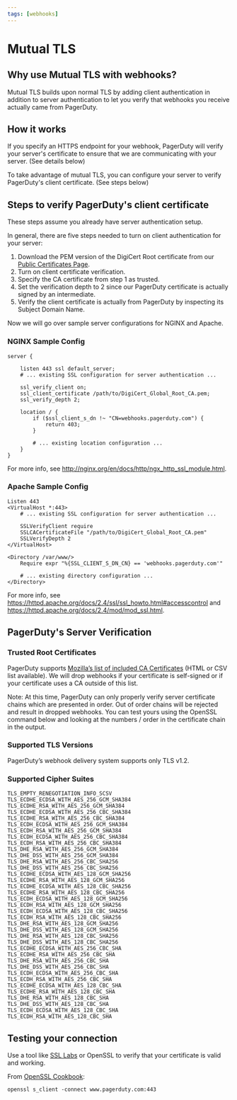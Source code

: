 ```yaml
---
tags: [webhooks]
---
```


# Mutual TLS


## Why use Mutual TLS with webhooks?

Mutual TLS builds upon normal TLS by adding client authentication in addition to server authentication to let you verify that webhooks you receive actually came from PagerDuty.

## How it works

If you specify an HTTPS endpoint for your webhook, PagerDuty will verify your server's certificate to ensure that we are communicating with your server. (See details below)

To take advantage of mutual TLS, you can configure your server to verify PagerDuty's client certificate. (See steps below)

## Steps to verify PagerDuty's client certificate

These steps assume you already have server authentication setup.

In general, there are five steps needed to turn on client authentication for your server:

1. Download the PEM version of the DigiCert Root certificate from our [Public Certificates Page](../../docs/webhooks/08-Certificates.md).
2. Turn on client certificate verification. 
3. Specify the CA certificate from step 1 as trusted.
4. Set the verification depth to 2 since our PagerDuty certificate is actually signed by an intermediate.
5. Verify the client certificate is actually from PagerDuty by inspecting its Subject Domain Name.

Now we will go over sample server configurations for NGINX and Apache.

### NGINX Sample Config

```
server {

    listen 443 ssl default_server;
    # ... existing SSL configuration for server authentication ...

    ssl_verify_client on;
    ssl_client_certificate /path/to/DigiCert_Global_Root_CA.pem;
    ssl_verify_depth 2;

    location / {
        if ($ssl_client_s_dn !~ "CN=webhooks.pagerduty.com") {
            return 403;
        }

        # ... existing location configuration ...
    }
}
```

For more info, see http://nginx.org/en/docs/http/ngx_http_ssl_module.html.

### Apache Sample Config

```
Listen 443
<VirtualHost *:443>
    # ... existing SSL configuration for server authentication ...

    SSLVerifyClient require
    SSLCACertificateFile "/path/to/DigiCert_Global_Root_CA.pem"
    SSLVerifyDepth 2
</VirtualHost>

<Directory /var/www/>
    Require expr "%{SSL_CLIENT_S_DN_CN} == 'webhooks.pagerduty.com'"

    # ... existing directory configuration ...
</Directory>
```

For more info, see https://httpd.apache.org/docs/2.4/ssl/ssl_howto.html#accesscontrol and https://httpd.apache.org/docs/2.4/mod/mod_ssl.html.

## PagerDuty's Server Verification

### Trusted Root Certificates

PagerDuty supports [Mozilla’s list of included CA Certificates](https://wiki.mozilla.org/CA/Included_Certificates) (HTML or CSV list available). We will drop webhooks if your certificate is self-signed or if your certificate uses a CA outside of this list.

Note: At this time, PagerDuty can only properly verify server certificate chains which are presented in order. Out of order chains will be rejected and result in dropped webhooks. You can test yours using the OpenSSL command below and looking at the numbers / order in the certificate chain in the output.

### Supported TLS Versions

PagerDuty’s webhook delivery system supports only TLS v1.2.

### Supported Cipher Suites

```
TLS_EMPTY_RENEGOTIATION_INFO_SCSV
TLS_ECDHE_ECDSA_WITH_AES_256_GCM_SHA384
TLS_ECDHE_RSA_WITH_AES_256_GCM_SHA384
TLS_ECDHE_ECDSA_WITH_AES_256_CBC_SHA384
TLS_ECDHE_RSA_WITH_AES_256_CBC_SHA384
TLS_ECDH_ECDSA_WITH_AES_256_GCM_SHA384
TLS_ECDH_RSA_WITH_AES_256_GCM_SHA384
TLS_ECDH_ECDSA_WITH_AES_256_CBC_SHA384
TLS_ECDH_RSA_WITH_AES_256_CBC_SHA384
TLS_DHE_RSA_WITH_AES_256_GCM_SHA384
TLS_DHE_DSS_WITH_AES_256_GCM_SHA384
TLS_DHE_RSA_WITH_AES_256_CBC_SHA256
TLS_DHE_DSS_WITH_AES_256_CBC_SHA256
TLS_ECDHE_ECDSA_WITH_AES_128_GCM_SHA256
TLS_ECDHE_RSA_WITH_AES_128_GCM_SHA256
TLS_ECDHE_ECDSA_WITH_AES_128_CBC_SHA256
TLS_ECDHE_RSA_WITH_AES_128_CBC_SHA256
TLS_ECDH_ECDSA_WITH_AES_128_GCM_SHA256
TLS_ECDH_RSA_WITH_AES_128_GCM_SHA256
TLS_ECDH_ECDSA_WITH_AES_128_CBC_SHA256
TLS_ECDH_RSA_WITH_AES_128_CBC_SHA256
TLS_DHE_RSA_WITH_AES_128_GCM_SHA256
TLS_DHE_DSS_WITH_AES_128_GCM_SHA256
TLS_DHE_RSA_WITH_AES_128_CBC_SHA256
TLS_DHE_DSS_WITH_AES_128_CBC_SHA256
TLS_ECDHE_ECDSA_WITH_AES_256_CBC_SHA
TLS_ECDHE_RSA_WITH_AES_256_CBC_SHA
TLS_DHE_RSA_WITH_AES_256_CBC_SHA
TLS_DHE_DSS_WITH_AES_256_CBC_SHA
TLS_ECDH_ECDSA_WITH_AES_256_CBC_SHA
TLS_ECDH_RSA_WITH_AES_256_CBC_SHA
TLS_ECDHE_ECDSA_WITH_AES_128_CBC_SHA
TLS_ECDHE_RSA_WITH_AES_128_CBC_SHA
TLS_DHE_RSA_WITH_AES_128_CBC_SHA
TLS_DHE_DSS_WITH_AES_128_CBC_SHA
TLS_ECDH_ECDSA_WITH_AES_128_CBC_SHA
TLS_ECDH_RSA_WITH_AES_128_CBC_SHA
```

## Testing your connection

Use a tool like [SSL Labs](https://www.ssllabs.com/ssltest/) or OpenSSL to verify that your certificate is valid and working.

From [OpenSSL Cookbook](https://www.feistyduck.com/library/openssl-cookbook/online/ch-testing-with-openssl.html):
```
openssl s_client -connect www.pagerduty.com:443
```
